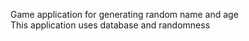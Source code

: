 Game application for generating random name and age </br> 
This application uses database and randomness
